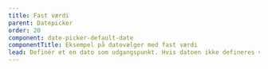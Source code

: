 ```yaml
---
title: Fast værdi
parent: Datepicker
order: 20
component: date-picker-default-date
componentTitle: Eksempel på datovælger med fast værdi
lead: Definér et en dato som udgangspunkt. Hvis datoen ikke defineres vil udgangspunktet være dags dato.
---
```

